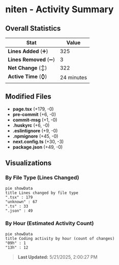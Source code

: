 # niten - Activity Summary 

## Overall Statistics

| Stat                   | Value                                                             |
| ---------------------- | ----------------------------------------------------------------- |
| **Lines Added** (➕)   | 325                                          |
| **Lines Removed** (➖) | 3                                        |
| **Net Change** (↕)    | 322                |
| **Active Time** (⌚)   | 24 minutes |


## Modified Files
- **page.tsx** (+179, -0)
- **pre-commit** (+6, -0)
- **commit-msg** (+1, -0)
- **.huskyrc** (+6, -0)
- **.eslintignore** (+9, -0)
- **.npmignore** (+45, -0)
- **next.config.ts** (+30, -3)
- **package.json** (+49, -0)

## Visualizations

### By File Type (Lines Changed)

```mermaid
pie showData
title Lines changed by file type
".tsx" : 179
"unknown" : 67
".ts" : 33
".json" : 49
```

### By Hour (Estimated Activity Count)

```mermaid
pie showData
title Coding activity by hour (count of changes)
"09h" : 1
"13h" : 12
```


> **Last Updated:** 5/21/2025, 2:00:27 PM
